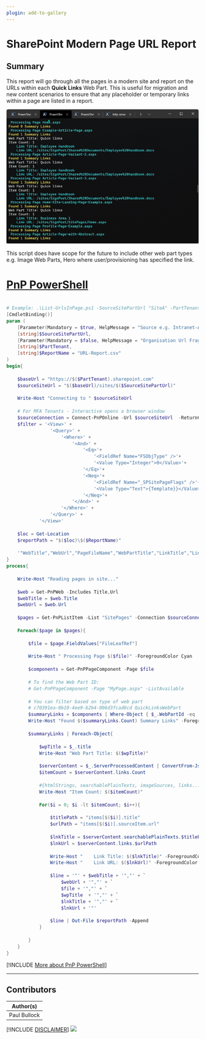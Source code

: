 ```yaml
---
plugin: add-to-gallery
---
```


# SharePoint Modern Page URL Report


## Summary

This report will go through all the pages in a modern site and report on the URLs within each **Quick Links** Web Part. 
This is useful for migration and new content scenarios to ensure that any placeholder or temporary links within a page are listed in a report.

![Example Screenshot](assets/example.png)

This script does have scope for the future to include other web part types e.g. Image Web Parts, Hero where user/provisioning has specified the link.

# [PnP PowerShell](#tab/pnpps)

```powershell

# Example: .\List-UrlsInPage.ps1 -SourceSitePartUrl "SiteA" -PartTenant "contoso"
[CmdletBinding()]
param (
    [Parameter(Mandatory = $true, HelpMessage = "Source e.g. Intranet-Archive")]
    [string]$SourceSitePartUrl,
    [Parameter(Mandatory = $false, HelpMessage = "Organisation Url Fragment e.g. contoso ")]
    [string]$PartTenant,
    [string]$ReportName = "URL-Report.csv"
)
begin{

    $baseUrl = "https://$($PartTenant).sharepoint.com"
    $sourceSiteUrl = "$($baseUrl)/sites/$($SourceSitePartUrl)"
    
    Write-Host "Connecting to " $sourceSiteUrl
    
    # For MFA Tenants - Interactive opens a browser window
    $sourceConnection = Connect-PnPOnline -Url $sourceSiteUrl  -ReturnConnection -Interactive
    $filter = '<View>' +
                '<Query>' +
                    '<Where>' +
                        '<And>' +
                            '<Eq>'+
                                '<FieldRef Name="FSObjType" />'+
                                '<Value Type="Integer">0</Value>'+
                            '</Eq>'+
                            '<Neq>'+
                                '<FieldRef Name="_SPSitePageFlags" />'+
                                '<Value Type="Text">{Template}}</Value>'+
                            '</Neq>'+
                        '</And>' +
                    '</Where>' +
                '</Query>' +
            '</View>'

    $loc = Get-Location
    $reportPath = "$($loc)\$($ReportName)"

    '"WebTitle","WebUrl","PageFileName","WebPartTitle","LinkTitle","LinkUrl"' | Out-File $reportPath
}
process{

    Write-Host "Reading pages in site..."

    $web = Get-PnPWeb -Includes Title,Url
    $webTitle = $web.Title
    $webUrl = $web.Url
    
    $pages = Get-PnPListItem -List "SitePages" -Connection $sourceConnection -Query $filter
            
    Foreach($page in $pages){

        $file = $page.FieldValues["FileLeafRef"]

        Write-Host " Processing Page $($file)" -ForegroundColor Cyan

        $components = Get-PnPPageComponent -Page $file
        
        # To find the Web Part ID:
        # Get-PnPPageComponent -Page "MyPage.aspx" -ListAvailable

        # You can filter based on type of web part
        # c70391ea-0b10-4ee9-b2b4-006d3fcad0cd QuickLinksWebPart
        $summaryLinks = $components | Where-Object { $_.WebPartId -eq 'c70391ea-0b10-4ee9-b2b4-006d3fcad0cd'}
        Write-Host "Found $($summaryLinks.Count) Summary Links" -ForegroundColor Yellow

        $summaryLinks | Foreach-Object{

            $wpTitle = $_.title
            Write-Host "Web Part Title: $($wpTitle)"

            $serverContent = $_.ServerProcessedContent | ConvertFrom-Json
            $itemCount = $serverContent.links.Count

            #{htmlStrings, searchablePlainTexts, imageSources, links...}
            Write-Host "Item Count: $($itemCount)"
            
            For($i = 0; $i -lt $itemCount; $i++){

                $titlePath = "items[$($i)].title"
                $urlPath = "items[$($i)].sourceItem.url"

                $lnkTitle = $serverContent.searchablePlainTexts.$titlePath
                $lnkUrl = $serverContent.links.$urlPath

                Write-Host "    Link Title: $($lnkTitle)" -ForegroundColor Cyan
                Write-Host "    Link URL: $($lnkUrl)" -ForegroundColor Cyan

                $line = '"' + $webTitle + '","' + `
                    $webUrl + '","' + `
                    $file + '","' + `
                    $wpTitle  + '","' + `
                    $lnkTitle + '","' + `
                    $lnkUrl + '"'

                $line | Out-File $reportPath -Append
            }

        }
    }
}

```
[!INCLUDE [More about PnP PowerShell](../../docfx/includes/MORE-PNPPS.md)]
***

## Contributors

| Author(s) |
|-----------|
| Paul Bullock |


[!INCLUDE [DISCLAIMER](../../docfx/includes/DISCLAIMER.md)]
<img src="https://telemetry.sharepointpnp.com/script-samples/scripts/spo-modern-page-url-report" aria-hidden="true" />